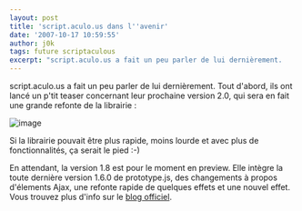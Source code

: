 ```yaml
---
layout: post
title: 'script.aculo.us dans l''avenir'
date: '2007-10-17 10:59:55'
author: j0k
tags: future scriptaculous
excerpt: "script.aculo.us a fait un peu parler de lui dernièrement.     \nTout d'abord, ils ont lancé un p'tit teaser concernant leur prochaine version 2.0, qui sera en fait une grande refonte de la librairie :  \n  \n )   \n  \nSi la librairie pouvait être plus rapide, moins lourde et avec plus de fonctionnalités, ça serait le pied :-)  \n  \n…"
---
```


script.aculo.us a fait un peu parler de lui dernièrement.
Tout d'abord, ils ont lancé un p'tit teaser concernant leur prochaine version 2.0, qui sera en fait une grande refonte de la librairie :

 ![image](http://img515.imageshack.us/img515/5530/scripty20ib4.gif)

Si la librairie pouvait être plus rapide, moins lourde et avec plus de fonctionnalités, ça serait le pied :-)

En attendant, la version 1.8 est pour le moment en preview. Elle intègre la toute dernière version 1.6.0 de prototype.js, des changements à propos d'élements Ajax, une refonte rapide de quelques effets et une nouvel effet.   Vous trouvez plus d'info sur le [blog officiel](http://mir.aculo.us/2007/10/12/script-aculo-us-1-8-preview).
